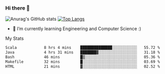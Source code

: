 ### Hi there 👋

![Anurag's GitHub stats](https://github-readme-stats.vercel.app/api?username=MatteoIorio11&show_icons=true&theme=dark) 
[![Top Langs](https://github-readme-stats.vercel.app/api/top-langs/?username=MatteoIorio11&theme=dark)](https://github.com/MatteoIorio11/github-readme-stats)

- 🌱 I’m currently learning Engineering and Computer Science :)

<!--
**MatteoIorio11/MatteoIorio11** is a ✨ _special_ ✨ repository because its `README.md` (this file) appears on your GitHub profile.

Here are some ideas to get you started:

- 🔭 I’m currently working on ...
- 🌱 I’m currently learning ...
- 👯 I’m looking to collaborate on ...
- 🤔 I’m looking for help with ...
- 💬 Ask me about ...
- 📫 How to reach me: ...
- 😄 Pronouns: ...
- ⚡ Fun fact: ...
-->
My Stats
<!--START_SECTION:waka-->

```txt
Scala            8 hrs 4 mins    ██████████████░░░░░░░░░░░   55.72 %
Java             4 hrs 31 mins   ███████▓░░░░░░░░░░░░░░░░░   31.18 %
Bash             46 mins         █▒░░░░░░░░░░░░░░░░░░░░░░░   05.36 %
Makefile         32 mins         █░░░░░░░░░░░░░░░░░░░░░░░░   03.69 %
HTML             21 mins         ▓░░░░░░░░░░░░░░░░░░░░░░░░   02.52 %
```

<!--END_SECTION:waka-->
